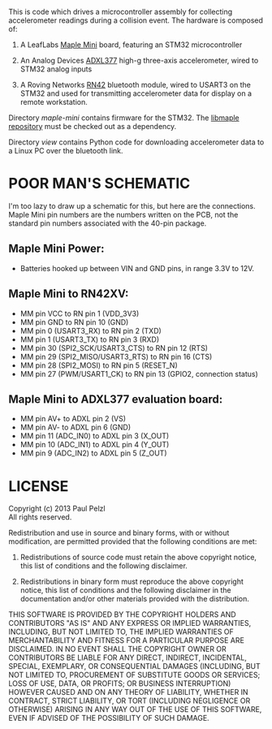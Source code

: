 
This is code which drives a microcontroller assembly for collecting accelerometer readings during a
collision event.  The hardware is composed of:

1.  A LeafLabs [Maple Mini](https://www.sparkfun.com/products/11280) board, featuring an STM32
    microcontroller

2.  An Analog Devices [ADXL377](http://www.analog.com/en/mems-sensors/mems-accelerometers/adxl377/products/product.html)
    high-g three-axis accelerometer, wired to STM32 analog inputs

3.  A Roving Networks [RN42](http://www.rovingnetworks.com/products/RN42) bluetooth module,
    wired to USART3 on the STM32 and used for transmitting accelerometer data for display on a
    remote workstation.

Directory *maple-mini* contains firmware for the STM32.
The [libmaple repository](https://github.com/leaflabs/maplemini) must be checked out as a
dependency.

Directory *view* contains Python code for downloading accelerometer data to a Linux PC over the
bluetooth link.


POOR MAN'S SCHEMATIC
====================
I'm too lazy to draw up a schematic for this, but here are the connections.  Maple Mini pin numbers
are the numbers written on the PCB, not the standard pin numbers associated with the 40-pin
package.

Maple Mini Power:
-----------------
* Batteries hooked up between VIN and GND pins, in range 3.3V to 12V.

Maple Mini to RN42XV:
---------------------
* MM pin VCC to RN pin 1 (VDD\_3V3)
* MM pin GND to RN pin 10 (GND)
* MM pin 0 (USART3\_RX) to RN pin 2 (TXD)
* MM pin 1 (USART3\_TX) to RN pin 3 (RXD)
* MM pin 30 (SPI2\_SCK/USART3\_CTS) to RN pin 12 (RTS)
* MM pin 29 (SPI2\_MISO/USART3\_RTS) to RN pin 16 (CTS)
* MM pin 28 (SPI2\_MOSI) to RN pin 5 (RESET\_N)
* MM pin 27 (PWM/USART1\_CK) to RN pin 13 (GPIO2, connection status)

Maple Mini to ADXL377 evaluation board:
---------------------------------------
* MM pin AV+ to ADXL pin 2 (VS)
* MM pin AV- to ADXL pin 6 (GND)
* MM pin 11 (ADC\_IN0) to ADXL pin 3 (X\_OUT)
* MM pin 10 (ADC\_IN1) to ADXL pin 4 (Y\_OUT)
* MM pin 9  (ADC\_IN2) to ADXL pin 5 (Z\_OUT)



LICENSE
=======
Copyright (c) 2013 Paul Pelzl  
All rights reserved. 

Redistribution and use in source and binary forms, with or without modification, are permitted
provided that the following conditions are met: 

1. Redistributions of source code must retain the above copyright notice, this list of conditions
   and the following disclaimer. 

2. Redistributions in binary form must reproduce the above copyright notice, this list of conditions
   and the following disclaimer in the documentation and/or other materials provided with the
   distribution. 

THIS SOFTWARE IS PROVIDED BY THE COPYRIGHT HOLDERS AND CONTRIBUTORS "AS IS" AND ANY EXPRESS OR
IMPLIED WARRANTIES, INCLUDING, BUT NOT LIMITED TO, THE IMPLIED WARRANTIES OF MERCHANTABILITY AND
FITNESS FOR A PARTICULAR PURPOSE ARE DISCLAIMED. IN NO EVENT SHALL THE COPYRIGHT OWNER OR
CONTRIBUTORS BE LIABLE FOR ANY DIRECT, INDIRECT, INCIDENTAL, SPECIAL, EXEMPLARY, OR CONSEQUENTIAL
DAMAGES (INCLUDING, BUT NOT LIMITED TO, PROCUREMENT OF SUBSTITUTE GOODS OR SERVICES; LOSS OF USE,
DATA, OR PROFITS; OR BUSINESS INTERRUPTION) HOWEVER CAUSED AND ON ANY THEORY OF LIABILITY, WHETHER
IN CONTRACT, STRICT LIABILITY, OR TORT (INCLUDING NEGLIGENCE OR OTHERWISE) ARISING IN ANY WAY OUT OF
THE USE OF THIS SOFTWARE, EVEN IF ADVISED OF THE POSSIBILITY OF SUCH DAMAGE.



